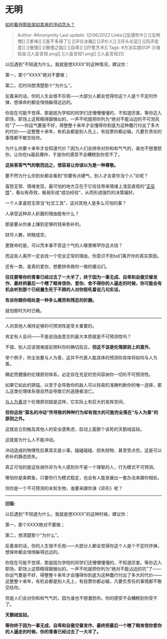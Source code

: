 # 无明
[如何看待那些突如其来的冲动念头？](https://www.zhihu.com/question/37608820/answer/2523618542)

> Author: #Anonymity
> Last update: *12/06/2022*
> Links:[[反感吹牛]] [[无明憎]] [[爹味]] [[差不多得了]] [[评论冰箱]] [[评价人]] [[评头论足]] [[风评变差]] [[傲慢]] [[傲慢之路]] [[自卑]] [[疗愈艺术]]
> Tags:   #方法实践SOP
> 沙海拾金:[[人妄言轻.png]] [[人妄言轻1.png]] [[人妄言轻2]]

以后遇到“不知道为什么，我就是想XXXX”的这种情况，建议你：

第一，那个“XXXX”绝对不要做；

第二，花时间想清楚那个“为什么”。

反着来的话，你的人生会很不乐观——大部分人都会觉得你这个人是个不定时炸弹，想保命的都会悄悄躲得远远的。

你现在可能不觉得，那是因为学校的同学们还懵懵懂懂的，不知道厉害。等你迈入职场，职场上这帮精得跟猴似的，一声不吭就把你列为“绝对不能沾边的不可测风险”了——你运气要是不好，得整整十来年才会懂得你到底为这种蠢行付出了多大的代价——这整整十来年，有机会都是别人先上，有投票你都必输，凡要负责任的事情都不敢交给你。

为什么你要十来年才会知道代价？因为人们会拼命对你和和气气的，谁也不想激怒你，让你在ta面前爆炸，于是你的感受不会糟糕到你受不了。

**这些客客气气的敬而远之，很容易让你误以为是一种尊敬。**

要不然为什么你到处都会看到“你要有点硬气，别人才会拿你当个人”论呢？

喜怒无常、情绪发现，最可怕的地方正在于它往往带来情绪上浅显直观的“[正反馈](https://www.zhihu.com/search?q=%E6%AD%A3%E5%8F%8D%E9%A6%88&search_source=Entity&hybrid_search_source=Entity&hybrid_search_extra=%7B%22sourceType%22%3A%22answer%22%2C%22sourceId%22%3A2523618542%7D)”，看似有奇效，极易形成“成功经验”，从而形成强烈的决策偏好。

一个人拿喜怒无常当“社交工具”，这对其他人是多么可怕的事？

人承受这种非人折磨的理由能有什么？

那是要从你身上赚到足够的钱来弥补的。

财尽人散，转眼成空。

更致命的是，可以凭本事不受这个气的人哪里稀罕你这点钱？

而这些人离开一定会找一个完全正常的理由，你意识不到ta们离开你的真实原因。

还有一类，是真的爱你，想要拼命救你一救的傻瓜们。

**往往要等你的青春已经过去了一大半了，终于因为一事无成、自卑和自傲交替发作、最终把最后一个瞎了眼肯信你、爱你、舍不得你的人逼走的时候，你可能会有机会听到那个已经置生死于不顾的人对你怒吼着说几句实话，**

**告诉你跟你相处是一种多么痛苦和残忍的折磨。**

就怕那时为时已晚。

---

人对其他人保持足够的可预测性是至关重要的。

肯定有人会问——不是说自由意志的最大本质就是不可预测性吗？

不错，别人应该很难提前预料你的确切反应，**但这不该是伦理原则上的意外**。

举个例子，你主张要与人为善，这并不代表人能具体的预测你具体将如何与人为善。

确定而健康的伦理原则体系，必定存在充足的空间容纳你一切的不可预测性。

如果它如此的狭隘，以至于会导致你的敌人可以轻易的准确判断你的唯一选择，那么这类伦理体系很自然会导致它的追随者消亡。

[与人为善](https://www.zhihu.com/search?q=%E4%B8%8E%E4%BA%BA%E4%B8%BA%E5%96%84&search_source=Entity&hybrid_search_source=Entity&hybrid_search_extra=%7B%22sourceType%22%3A%22answer%22%2C%22sourceId%22%3A2523618542%7D)这个伦理原则就是这样，它实际上有巨大的发挥空间。

**但你这些“莫名的冲动”所导致的种种行为却有很大的可能完全落在“与人为善”的原则之外。**

这就会立刻触及其他人的安全感焦虑，启动上面那个该死的天鹅绒监狱。

这就是为什么人不能冲动。

冲动造成的物理性后果其实是小事，磕磕碰碰、损失财物、甚至受点伤，这是可以弥补的静态损失。

真正可怕的是这些胡作非为令人感到你不是一个理智的人，行为模式不可预测。

哪怕你是条鳄鱼，只要你行为模式稳定，也会有人能发展出一套办法来跟你相处。

但你是一个不可预测的未知生物，谁要来跟你演《异形》呢？

---

**旧版:**

以后遇到“不知道为什么，我就是想XXXX”的这种时候，建议你：

第一，那个XXXX绝对不要做；

第二，想清楚那个“为什么”。

反着来的话，你的人生很不乐观——大部分人都会觉得你这个人是个不定时炸弹，想保命都会悄悄躲得远远的。

你现在可能不觉得，那是因为学校的同学们还懵懵懂懂的，不知道厉害。等你迈入职场，职场上这帮精得跟猴似的，一声不吭就把你列为“绝对不能沾边的坑”了——你运气要是不好，得整整十来年才会懂得你到底为这种蠢行付出了多大的代价——这整整十来年，有机会都是别人先上，有投票你都必输，凡要负责任的事情都不敢交给你。

但是人们会对你和和气气的，因为谁也不想激怒你。你的感受不会糟糕到你受不了。

**天鹅绒监狱。**

**等你终于因为一事无成、自卑和自傲交替发作、最终把最后一个瞎了眼肯信你爱你的人逼走的时候，你的青春已经过去了一大半了。**

